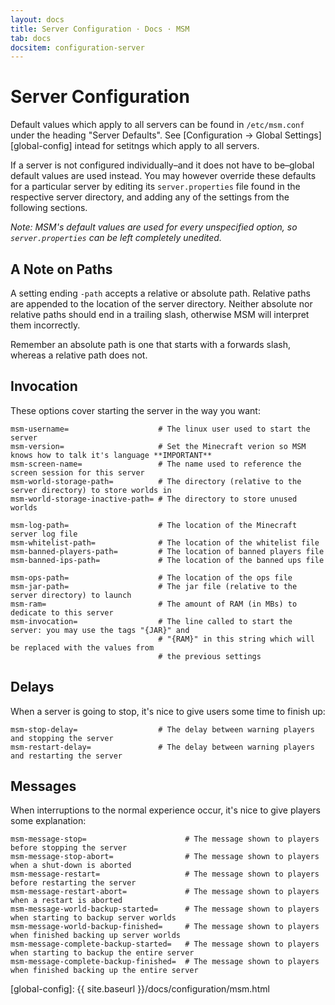 ```yaml
---
layout: docs
title: Server Configuration · Docs · MSM
tab: docs
docsitem: configuration-server
---
```


Server Configuration
====================

Default values which apply to all servers can be found in `/etc/msm.conf` under the heading "Server Defaults". See [Configuration &rarr; Global Settings][global-config] intead for setitngs which apply to all servers.

If a server is not configured individually–and it does not have to be–global default values are used instead. You may however override these defaults for a particular server by editing its `server.properties` file found in the respective server directory, and adding any of the settings from the following sections.

*Note: MSM's default values are used for every unspecified option, so `server.properties` can be left completely unedited.*

## A Note on Paths

A setting ending `-path` accepts a relative or absolute path. Relative paths are appended to the location of the server directory. Neither absolute nor relative paths should end in a trailing slash, otherwise MSM will interpret them incorrectly.

Remember an absolute path is one that starts with a forwards slash, whereas a relative path does not. 

## Invocation

These options cover starting the server in the way you want:

    msm-username=                    # The linux user used to start the server
    msm-version=                     # Set the Minecraft verion so MSM knows how to talk it's language **IMPORTANT**
    msm-screen-name=                 # The name used to reference the screen session for this server
    msm-world-storage-path=          # The directory (relative to the server directory) to store worlds in
    msm-world-storage-inactive-path= # The directory to store unused worlds

    msm-log-path=                    # The location of the Minecraft server log file
    msm-whitelist-path=              # The location of the whitelist file
    msm-banned-players-path=         # The location of banned players file
    msm-banned-ips-path=             # The location of the banned ups file

    msm-ops-path=                    # The location of the ops file
    msm-jar-path=                    # The jar file (relative to the server directory) to launch
    msm-ram=                         # The amount of RAM (in MBs) to dedicate to this server
    msm-invocation=                  # The line called to start the server: you may use the tags "{JAR}" and
                                     # "{RAM}" in this string which will be replaced with the values from
                                     # the previous settings
    
## Delays

When a server is going to stop, it's nice to give users some time to finish up:

    msm-stop-delay=                  # The delay between warning players and stopping the server
    msm-restart-delay=               # The delay between warning players and restarting the server

## Messages

When interruptions to the normal experience occur, it's nice to give players some explanation:
    
    msm-message-stop=                      # The message shown to players before stopping the server
    msm-message-stop-abort=                # The message shown to players when a shut-down is aborted
    msm-message-restart=                   # The message shown to players before restarting the server
    msm-message-restart-abort=             # The message shown to players when a restart is aborted
    msm-message-world-backup-started=      # The message shown to players when starting to backup server worlds
    msm-message-world-backup-finished=     # The message shown to players when finished backing up server worlds
    msm-message-complete-backup-started=   # The message shown to players when starting to backup the entire server
    msm-message-complete-backup-finished=  # The message shown to players when finished backing up the entire server

[global-config]: {{ site.baseurl }}/docs/configuration/msm.html